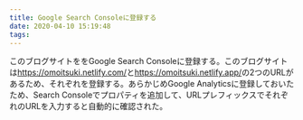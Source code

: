 ```yaml
---
title: Google Search Consoleに登録する
date: 2020-04-10 15:19:48
tags:
---
```


このブログサイトををGoogle Search Consoleに登録する。このブログサイトは<https://omoitsuki.netlify.com/>と<https://omoitsuki.netlify.app/>の2つのURLがあるため、それぞれを登録する。あらかじめGoogle Analyticsに登録しておいたため、Search Consoleでプロパティを追加して、URLプレフィックスでそれぞれのURLを入力すると自動的に確認された。
